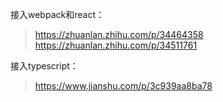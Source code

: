 接入webpack和react：
> https://zhuanlan.zhihu.com/p/34464358  
> https://zhuanlan.zhihu.com/p/34511761

接入typescript：
> https://www.jianshu.com/p/3c939aa8ba78